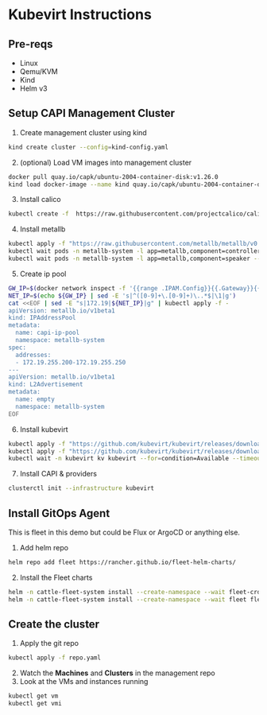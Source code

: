 # Kubevirt Instructions

## Pre-reqs

- Linux
- Qemu/KVM
- Kind
- Helm v3

## Setup CAPI Management Cluster

1. Create management cluster using kind

```bash
kind create cluster --config=kind-config.yaml

```

2. (optional) Load VM images into management cluster

```bash
docker pull quay.io/capk/ubuntu-2004-container-disk:v1.26.0
kind load docker-image --name kind quay.io/capk/ubuntu-2004-container-disk:v1.26.0
```

3. Install calico

```bash
kubectl create -f  https://raw.githubusercontent.com/projectcalico/calico/v3.24.4/manifests/calico.yaml
```

4. Install metallb

```bash
kubectl apply -f "https://raw.githubusercontent.com/metallb/metallb/v0.14.3/config/manifests/metallb-native.yaml"
kubectl wait pods -n metallb-system -l app=metallb,component=controller --for=condition=Ready --timeout=10m
kubectl wait pods -n metallb-system -l app=metallb,component=speaker --for=condition=Ready --timeout=2m
```

5. Create ip pool

```bash
GW_IP=$(docker network inspect -f '{{range .IPAM.Config}}{{.Gateway}}{{end}}' kind)
NET_IP=$(echo ${GW_IP} | sed -E 's|^([0-9]+\.[0-9]+)\..*$|\1|g')
cat <<EOF | sed -E "s|172.19|${NET_IP}|g" | kubectl apply -f -
apiVersion: metallb.io/v1beta1
kind: IPAddressPool
metadata:
  name: capi-ip-pool
  namespace: metallb-system
spec:
  addresses:
  - 172.19.255.200-172.19.255.250
---
apiVersion: metallb.io/v1beta1
kind: L2Advertisement
metadata:
  name: empty
  namespace: metallb-system
EOF
```

6. Install kubevirt

```bash
kubectl apply -f "https://github.com/kubevirt/kubevirt/releases/download/v1.1.1/kubevirt-operator.yaml"
kubectl apply -f "https://github.com/kubevirt/kubevirt/releases/download/v1.1.1/kubevirt-cr.yaml"
kubectl wait -n kubevirt kv kubevirt --for=condition=Available --timeout=10m
```

7. Install CAPI & providers

```bash
clusterctl init --infrastructure kubevirt
```

## Install GitOps Agent

This is fleet in this demo but could be Flux or ArgoCD or anything else.

1. Add helm repo

```bash
helm repo add fleet https://rancher.github.io/fleet-helm-charts/
```

2. Install the Fleet charts

```bash
helm -n cattle-fleet-system install --create-namespace --wait fleet-crd fleet/fleet-crd
helm -n cattle-fleet-system install --create-namespace --wait fleet fleet/fleet
```

## Create the cluster

1. Apply the git repo

```bash
kubectl apply -f repo.yaml
```

2. Watch the **Machines** and **Clusters** in the management repo
3. Look at the VMs and instances running

```bash
kubectl get vm
kubectl get vmi
```
